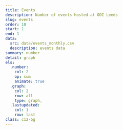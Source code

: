 ```yaml
---
title: Events
description: Number of events hosted at ODI Leeds
slug: events
order: 10
start: 1
end: 1
data:
  src: data/events_monthly.csv
  description: events data
summary: number
detail: graph
els:
  .number:
    col: 2
    op: sum
    animate: true
  .graph:
    col: 2
    row: all
    type: graph,
  .lastupdated:
    col: 1
    row: last
class: c12-bg
---
```

